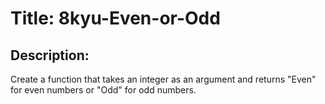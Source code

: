 # Title: 8kyu-Even-or-Odd

## Description:

Create a function that takes an integer as an argument and returns "Even" for even numbers or "Odd" for odd numbers.
